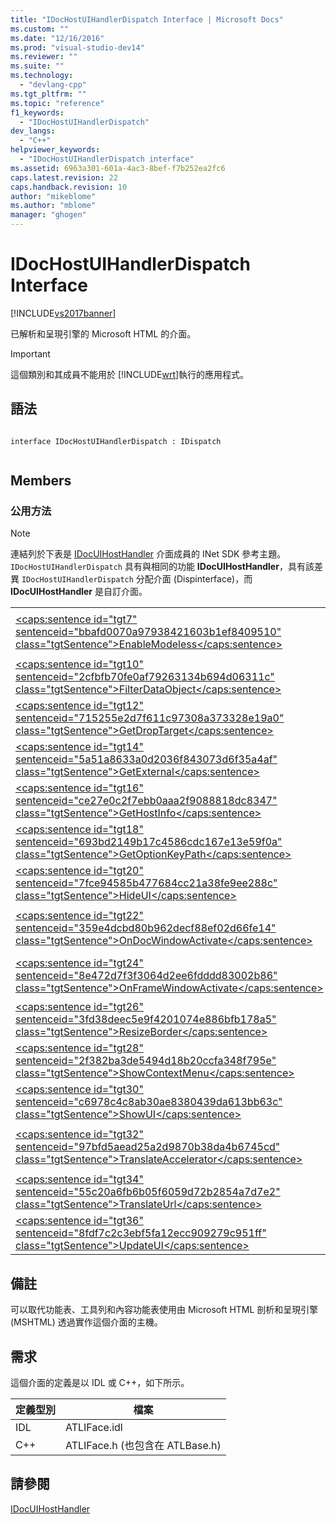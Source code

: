```yaml
---
title: "IDocHostUIHandlerDispatch Interface | Microsoft Docs"
ms.custom: ""
ms.date: "12/16/2016"
ms.prod: "visual-studio-dev14"
ms.reviewer: ""
ms.suite: ""
ms.technology: 
  - "devlang-cpp"
ms.tgt_pltfrm: ""
ms.topic: "reference"
f1_keywords: 
  - "IDocHostUIHandlerDispatch"
dev_langs: 
  - "C++"
helpviewer_keywords: 
  - "IDocHostUIHandlerDispatch interface"
ms.assetid: 6963a301-601a-4ac3-8bef-f7b252ea2fc6
caps.latest.revision: 22
caps.handback.revision: 10
author: "mikeblome"
ms.author: "mblome"
manager: "ghogen"
---
```

# IDocHostUIHandlerDispatch Interface
[!INCLUDE[vs2017banner](../../assembler/inline/includes/vs2017banner.md)]

已解析和呈現引擎的 Microsoft HTML 的介面。  
  
> [!IMPORTANT]
>  這個類別和其成員不能用於 [!INCLUDE[wrt](../../atl/reference/includes/wrt_md.md)]執行的應用程式。  
  
## 語法  
  
```  
  
interface IDocHostUIHandlerDispatch : IDispatch  
  
```  
  
## Members  
  
### 公用方法  
  
> [!NOTE]
>  連結列於下表是 [IDocUIHostHandler](https://msdn.microsoft.com/en-us/library/aa753260.aspx) 介面成員的 INet SDK 參考主題。  `IDocHostUIHandlerDispatch` 具有與相同的功能 **IDocUIHostHandler**，具有該差異 `IDocHostUIHandlerDispatch` 分配介面 \(Dispinterface\)，而 **IDocUIHostHandler** 是自訂介面。  
  
|||  
|-|-|  
|[\<caps:sentence id\="tgt7" sentenceid\="bbafd0070a97938421603b1ef8409510" class\="tgtSentence"\>EnableModeless\<\/caps:sentence\>](https://msdn.microsoft.com/en-us/library/aa753253.aspx)|從呼叫 [IOleInPlaceActiveObject::EnableModeless](http://msdn.microsoft.com/library/windows/desktop/ms680115)的 MSHTML 實作。  也可稱為 MSHTML 何時顯示強制回應 \(Modal\) UI。|  
|[\<caps:sentence id\="tgt10" sentenceid\="2cfbfb70fe0af79263134b694d06311c" class\="tgtSentence"\>FilterDataObject\<\/caps:sentence\>](https://msdn.microsoft.com/en-us/library/aa753254.aspx)|由 MSHTML 呼叫主應用程式可讓主應用程式取代 MSHTML 的資料物件。|  
|[\<caps:sentence id\="tgt12" sentenceid\="715255e2d7f611c97308a373328e19a0" class\="tgtSentence"\>GetDropTarget\<\/caps:sentence\>](https://msdn.microsoft.com/en-us/library/aa753255.aspx)|呼叫 MSHTML，此時它是用來，置放目標可讓主應用程式提供替代的 [IDropTarget](http://msdn.microsoft.com/library/windows/desktop/ms679679)。|  
|[\<caps:sentence id\="tgt14" sentenceid\="5a51a8633a0d2036f843073d6f35a4af" class\="tgtSentence"\>GetExternal\<\/caps:sentence\>](https://msdn.microsoft.com/en-us/library/aa753256.aspx)|呼叫以取得 MSHTML 主機的 IDispatch 介面。|  
|[\<caps:sentence id\="tgt16" sentenceid\="ce27e0c2f7ebb0aaa2f9088818dc8347" class\="tgtSentence"\>GetHostInfo\<\/caps:sentence\>](https://msdn.microsoft.com/en-us/library/aa753257.aspx)|擷取 MSHTML 主應用程式的 UI 功能。|  
|[\<caps:sentence id\="tgt18" sentenceid\="693bd2149b17c4586cdc167e13e59f0a" class\="tgtSentence"\>GetOptionKeyPath\<\/caps:sentence\>](https://msdn.microsoft.com/en-us/library/aa753258.aspx)|傳回下一個 MSHTML 儲存使用者偏好設定的登錄機碼。|  
|[\<caps:sentence id\="tgt20" sentenceid\="7fce94585b477684cc21a38fe9ee288c" class\="tgtSentence"\>HideUI\<\/caps:sentence\>](https://msdn.microsoft.com/en-us/library/aa753259.aspx)|呼叫，以便將 MSHTML 移除它的功能表和工具列。|  
|[\<caps:sentence id\="tgt22" sentenceid\="359e4dcbd80b962decf88ef02d66fe14" class\="tgtSentence"\>OnDocWindowActivate\<\/caps:sentence\>](https://msdn.microsoft.com/en-us/library/aa753261.aspx)|從呼叫 [IOleInPlaceActiveObject::OnDocWindowActivate](http://msdn.microsoft.com/library/windows/desktop/ms687281)的 MSHTML 實作。|  
|[\<caps:sentence id\="tgt24" sentenceid\="8e472d7f3f3064d2ee6fdddd83002b86" class\="tgtSentence"\>OnFrameWindowActivate\<\/caps:sentence\>](https://msdn.microsoft.com/en-us/library/aa753262.aspx)|從呼叫 [IOleInPlaceActiveObject::OnFrameWindowActivate](http://msdn.microsoft.com/library/windows/desktop/ms683969)的 MSHTML 實作。|  
|[\<caps:sentence id\="tgt26" sentenceid\="3fd38deec5e9f4201074e886bfb178a5" class\="tgtSentence"\>ResizeBorder\<\/caps:sentence\>](https://msdn.microsoft.com/en-us/library/aa753263.aspx)|從呼叫 [IOleInPlaceActiveObject::ResizeBorder](http://msdn.microsoft.com/library/windows/desktop/ms680053)的 MSHTML 實作。|  
|[\<caps:sentence id\="tgt28" sentenceid\="2f382ba3de5494d18b20ccfa348f795e" class\="tgtSentence"\>ShowContextMenu\<\/caps:sentence\>](https://msdn.microsoft.com/en-us/library/aa753264.aspx)|從呼叫 MSHTML 顯示內容功能表。|  
|[\<caps:sentence id\="tgt30" sentenceid\="c6978c4c8ab30ae8380439da613bb63c" class\="tgtSentence"\>ShowUI\<\/caps:sentence\>](https://msdn.microsoft.com/en-us/library/aa753265.aspx)|可讓主應用程式取代 MSHTML 功能表和工具列。|  
|[\<caps:sentence id\="tgt32" sentenceid\="97bfd5aead25a2d9870b38da4b6745cd" class\="tgtSentence"\>TranslateAccelerator\<\/caps:sentence\>](https://msdn.microsoft.com/en-us/library/aa753266.aspx)|呼叫 MSHTML，當 [IOleInPlaceActiveObject::TranslateAccelerator](http://msdn.microsoft.com/library/windows/desktop/ms693360) 或 [IOleControlSite::TranslateAccelerator](http://msdn.microsoft.com/library/windows/desktop/ms693756) 呼叫。|  
|[\<caps:sentence id\="tgt34" sentenceid\="55c20a6fb6b05f6059d72b2854a7d7e2" class\="tgtSentence"\>TranslateUrl\<\/caps:sentence\>](https://msdn.microsoft.com/en-us/library/aa753267.aspx)|呼叫 MSHTML 為主應用程式提供機會修改要載入的 URL。|  
|[\<caps:sentence id\="tgt36" sentenceid\="8fdf7c2c3ebf5fa12ecc909279c951ff" class\="tgtSentence"\>UpdateUI\<\/caps:sentence\>](https://msdn.microsoft.com/en-us/library/aa753268.aspx)|告知主應用程式命令狀態已變更。|  
  
## 備註  
 可以取代功能表、工具列和內容功能表使用由 Microsoft HTML 剖析和呈現引擎 \(MSHTML\) 透過實作這個介面的主機。  
  
## 需求  
 這個介面的定義是以 IDL 或 C\+\+，如下所示。  
  
|定義型別|檔案|  
|----------|--------|  
|IDL|ATLIFace.idl|  
|C\+\+|ATLIFace.h \(也包含在 ATLBase.h\)|  
  
## 請參閱  
 [IDocUIHostHandler](https://msdn.microsoft.com/en-us/library/aa753260.aspx)